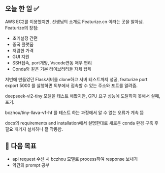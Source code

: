 ## 오늘 한 일 ✅

AWS EC2를 이용했지만, 선생님의 소개로 Featurize.cn 이라는 곳을 알아냄.
Featurize의 장점:

- 초기설정 간편
- 중국 플랫폼
- 저렴한 가격
- GUI 지원
- SSH접속, port개방, Vscode연동 매우 편리
- Conda와 같은 기본 라이브러리들 자체 탑제

저번에 만들었던 Flask서버를 clone하고 서버 테스트까지 성공, featurize port export 5000 를 실행하면 외부에서 접속할 수 있는 주소와 포트를 알려줌.

deepseek-vl2-tiny 모델을 테스트 해봤지만, GPU 요구 성능에 도달하지 못해서 실패, 포기.

bczhou/tiny-llava-v1-hf 를 테스트 하는 과정에서 알 수 없는 오류가 계속 뜸

docs의 requirements and installation에서 설명한대로 새로운 conda 환경 구축 후 필요 패키지 설치하니 잘 작동함.

## 🎯 다음 목표

- api request 수신 시 bczhou 모델로 process하여 response 보내기
- 약간의 prompt 공부
